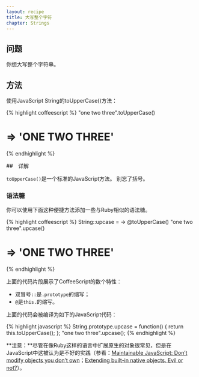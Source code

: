 ```yaml
---
layout: recipe
title: 大写整个字符
chapter: Strings
---
```

## 问题

你想大写整个字符串。

## 方法

使用JavaScript String的toUpperCase()方法：

{% highlight coffeescript %}
"one two three".toUpperCase()
# => 'ONE TWO THREE'
{% endhighlight %}

##　详解

`toUpperCase()`是一个标准的JavaScript方法。 别忘了括号。

### 语法糖

你可以使用下面这种便捷方法添加一些与Ruby相似的语法糖。

{% highlight coffeescript %}
String::upcase = -> @toUpperCase()
"one two three".upcase()
# => 'ONE TWO THREE'
{% endhighlight %}

上面的代码片段展示了CoffeeScript的数个特性：

* 双冒号`::`是`.prototype`的缩写；
* `@`是`this.`的缩写。


上面的代码会被编译为如下的JavaScript代码：

{% highlight javascript %}
String.prototype.upcase = function() {
  return this.toUpperCase();
};
"one two three".upcase();
{% endhighlight %}

**注意：**尽管在像Ruby这样的语言中扩展原生的对象很常见，但是在JavaScript中这被认为是不好的实践（参看：[Maintainable JavaScript: Don’t modify objects you don’t own](http://www.nczonline.net/blog/2010/03/02/maintainable-javascript-dont-modify-objects-you-down-own/)；[Extending built-in native objects. Evil or not?](http://perfectionkills.com/extending-built-in-native-objects-evil-or-not/)）。
